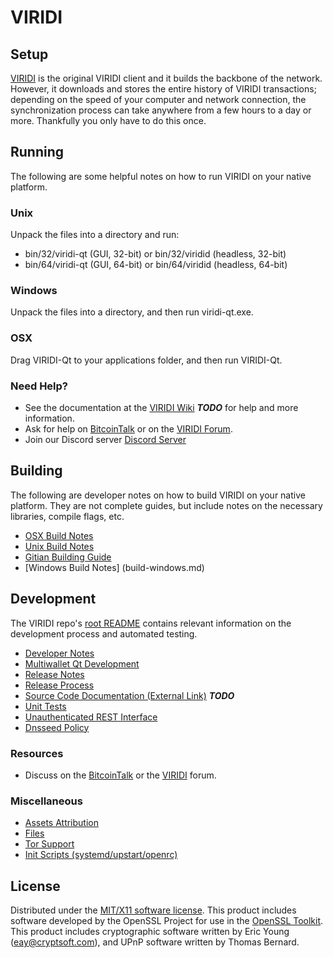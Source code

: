 VIRIDI
=====================

Setup
---------------------
[VIRIDI](http://viridi.io/wallet) is the original VIRIDI client and it builds the backbone of the network. However, it downloads and stores the entire history of VIRIDI transactions; depending on the speed of your computer and network connection, the synchronization process can take anywhere from a few hours to a day or more. Thankfully you only have to do this once.

Running
---------------------
The following are some helpful notes on how to run VIRIDI on your native platform.

### Unix

Unpack the files into a directory and run:

- bin/32/viridi-qt (GUI, 32-bit) or bin/32/viridid (headless, 32-bit)
- bin/64/viridi-qt (GUI, 64-bit) or bin/64/viridid (headless, 64-bit)

### Windows

Unpack the files into a directory, and then run viridi-qt.exe.

### OSX

Drag VIRIDI-Qt to your applications folder, and then run VIRIDI-Qt.

### Need Help?

* See the documentation at the [VIRIDI Wiki](https://en.viridi.io/wiki/Main_Page) ***TODO***
for help and more information.
* Ask for help on [BitcoinTalk](https://bitcointalk.org) or on the [VIRIDI Forum](http://forum.viridi.io/).
* Join our Discord server [Discord Server](https://discord.gg/S9adMgS)

Building
---------------------
The following are developer notes on how to build VIRIDI on your native platform. They are not complete guides, but include notes on the necessary libraries, compile flags, etc.

- [OSX Build Notes](build-osx.md)
- [Unix Build Notes](build-unix.md)
- [Gitian Building Guide](gitian-building.md)
- [Windows Build Notes] (build-windows.md)

Development
---------------------
The VIRIDI repo's [root README](https://github.com/viridi-project/VIRIDI/blob/master/README.md) contains relevant information on the development process and automated testing.

- [Developer Notes](developer-notes.md)
- [Multiwallet Qt Development](multiwallet-qt.md)
- [Release Notes](release-notes.md)
- [Release Process](release-process.md)
- [Source Code Documentation (External Link)](https://dev.visucore.com/bitcoin/doxygen/) ***TODO***
- [Unit Tests](unit-tests.md)
- [Unauthenticated REST Interface](REST-interface.md)
- [Dnsseed Policy](dnsseed-policy.md)


### Resources

* Discuss on the [BitcoinTalk](https://bitcointalk.org/index.php?topic=1262920.0) or the [VIRIDI](http://forum.viridi.io/) forum.

### Miscellaneous
- [Assets Attribution](assets-attribution.md)
- [Files](files.md)
- [Tor Support](tor.md)
- [Init Scripts (systemd/upstart/openrc)](init.md)

License
---------------------
Distributed under the [MIT/X11 software license](http://www.opensource.org/licenses/mit-license.php).
This product includes software developed by the OpenSSL Project for use in the [OpenSSL Toolkit](https://www.openssl.org/). This product includes
cryptographic software written by Eric Young ([eay@cryptsoft.com](mailto:eay@cryptsoft.com)), and UPnP software written by Thomas Bernard.
